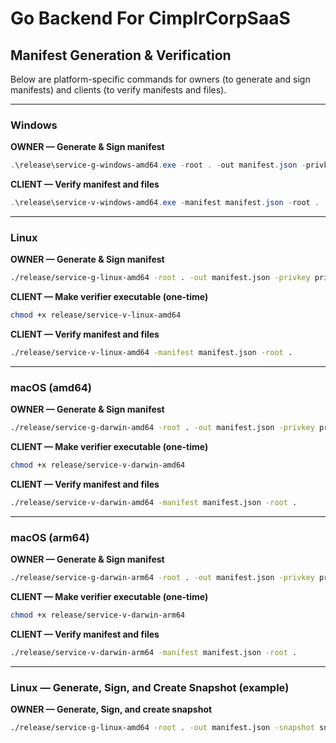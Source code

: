 # Go Backend For CimplrCorpSaaS

## Manifest Generation & Verification

Below are platform-specific commands for owners (to generate and sign manifests) and clients (to verify manifests and files).

---

### Windows

**OWNER — Generate & Sign manifest**
```powershell
.\release\service-g-windows-amd64.exe -root . -out manifest.json -privkey private.pem -exclude "*.pem,*.log,*.env,*.exe,README.md,.gitignore"
```

**CLIENT — Verify manifest and files**
```powershell
.\release\service-v-windows-amd64.exe -manifest manifest.json -root .
```

---

### Linux

**OWNER — Generate & Sign manifest**
```bash
./release/service-g-linux-amd64 -root . -out manifest.json -privkey private.pem -exclude '*.pem,*.log,*.env,*.exe,README.md,.gitignore'
```

**CLIENT — Make verifier executable (one-time)**
```bash
chmod +x release/service-v-linux-amd64
```

**CLIENT — Verify manifest and files**
```bash
./release/service-v-linux-amd64 -manifest manifest.json -root .
```

---

### macOS (amd64)

**OWNER — Generate & Sign manifest**
```bash
./release/service-g-darwin-amd64 -root . -out manifest.json -privkey private.pem -exclude '*.pem,*.log,*.env,*.exe,README.md,.gitignore'
```

**CLIENT — Make verifier executable (one-time)**
```bash
chmod +x release/service-v-darwin-amd64
```

**CLIENT — Verify manifest and files**
```bash
./release/service-v-darwin-amd64 -manifest manifest.json -root .
```

---

### macOS (arm64)

**OWNER — Generate & Sign manifest**
```bash
./release/service-g-darwin-arm64 -root . -out manifest.json -privkey private.pem -exclude '*.pem,*.log,*.env,*.exe,README.md,.gitignore'
```

**CLIENT — Make verifier executable (one-time)**
```bash
chmod +x release/service-v-darwin-arm64
```

**CLIENT — Verify manifest and files**
```bash
./release/service-v-darwin-arm64 -manifest manifest.json -root .
```

---

### Linux — Generate, Sign, and Create Snapshot (example)

**OWNER — Generate, Sign, and create snapshot**
```bash
./release/service-g-linux-amd64 -root . -out manifest.json -snapshot snapshot.zip -privkey private.pem -exclude '*.pem,*.log,*.env,*.exe,README.md,.gitignore'
```
